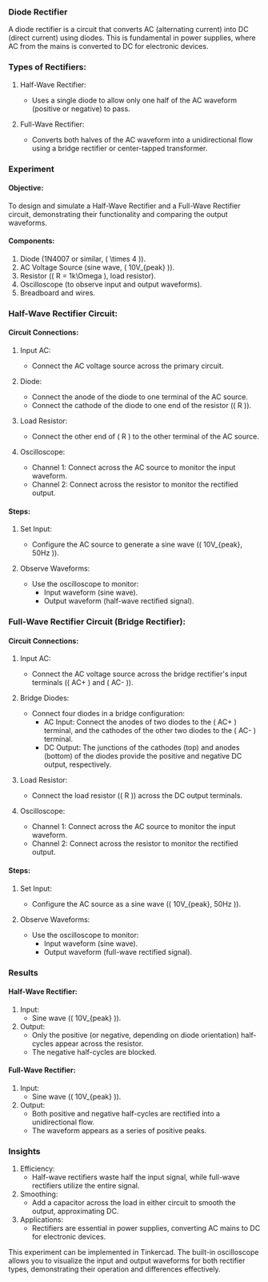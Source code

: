 ### Diode Rectifier

A diode rectifier is a circuit that converts AC (alternating current) into DC (direct current) using diodes. This is fundamental in power supplies, where AC from the mains is converted to DC for electronic devices.

### Types of Rectifiers:

1. Half-Wave Rectifier:
   - Uses a single diode to allow only one half of the AC waveform (positive or negative) to pass.

2. Full-Wave Rectifier:
   - Converts both halves of the AC waveform into a unidirectional flow using a bridge rectifier or center-tapped transformer.

### Experiment

#### Objective:

To design and simulate a Half-Wave Rectifier and a Full-Wave Rectifier circuit, demonstrating their functionality and comparing the output waveforms.

#### Components:

1. Diode (1N4007 or similar, \( \times 4 \)).
2. AC Voltage Source (sine wave, \( 10V_{peak} \)).
3. Resistor (\( R = 1k\Omega \), load resistor).
4. Oscilloscope (to observe input and output waveforms).
5. Breadboard and wires.

### Half-Wave Rectifier Circuit:

#### Circuit Connections:

1. Input AC:
   - Connect the AC voltage source across the primary circuit.

2. Diode:
   - Connect the anode of the diode to one terminal of the AC source.
   - Connect the cathode of the diode to one end of the resistor (\( R \)).

3. Load Resistor:
   - Connect the other end of \( R \) to the other terminal of the AC source.

4. Oscilloscope:
   - Channel 1: Connect across the AC source to monitor the input waveform.
   - Channel 2: Connect across the resistor to monitor the rectified output.

#### Steps:

1. Set Input:
   - Configure the AC source to generate a sine wave (\( 10V_{peak}, 50Hz \)).

2. Observe Waveforms:
   - Use the oscilloscope to monitor:
     - Input waveform (sine wave).
     - Output waveform (half-wave rectified signal).

### Full-Wave Rectifier Circuit (Bridge Rectifier):

#### Circuit Connections:

1. Input AC:
   - Connect the AC voltage source across the bridge rectifier's input terminals (\( AC+ \) and \( AC- \)).

2. Bridge Diodes:
   - Connect four diodes in a bridge configuration:
     - AC Input: Connect the anodes of two diodes to the \( AC+ \) terminal, and the cathodes of the other two diodes to the \( AC- \) terminal.
     - DC Output: The junctions of the cathodes (top) and anodes (bottom) of the diodes provide the positive and negative DC output, respectively.

3. Load Resistor:
   - Connect the load resistor (\( R \)) across the DC output terminals.

4. Oscilloscope:
   - Channel 1: Connect across the AC source to monitor the input waveform.
   - Channel 2: Connect across the resistor to monitor the rectified output.

#### Steps:

1. Set Input:
   - Configure the AC source as a sine wave (\( 10V_{peak}, 50Hz \)).

2. Observe Waveforms:
   - Use the oscilloscope to monitor:
     - Input waveform (sine wave).
     - Output waveform (full-wave rectified signal).

### Results

#### Half-Wave Rectifier:

1. Input:
   - Sine wave (\( 10V_{peak} \)).
2. Output:
   - Only the positive (or negative, depending on diode orientation) half-cycles appear across the resistor.
   - The negative half-cycles are blocked.

#### Full-Wave Rectifier:

1. Input:
   - Sine wave (\( 10V_{peak} \)).
2. Output:
   - Both positive and negative half-cycles are rectified into a unidirectional flow.
   - The waveform appears as a series of positive peaks.

### Insights

1. Efficiency:
   - Half-wave rectifiers waste half the input signal, while full-wave rectifiers utilize the entire signal.
2. Smoothing:
   - Add a capacitor across the load in either circuit to smooth the output, approximating DC.
3. Applications:
   - Rectifiers are essential in power supplies, converting AC mains to DC for electronic devices.

This experiment can be implemented in Tinkercad. The built-in oscilloscope allows you to visualize the input and output waveforms for both rectifier types, demonstrating their operation and differences effectively.
